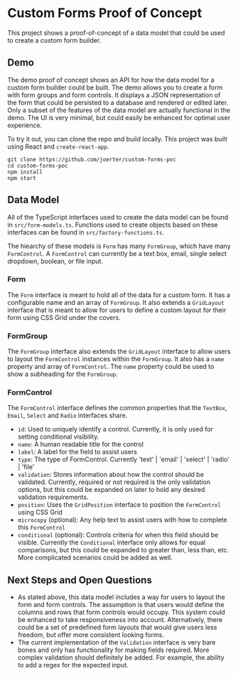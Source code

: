 # Custom Forms Proof of Concept

This project shows a proof-of-concept of a data model that could be used to create a custom form builder.

## Demo

The demo proof of concept shows an API for how the data model for a custom form builder could be built. The demo allows you to create a form with form groups and form controls. It displays a JSON representation of the form that could be persisted to a database and rendered or edited later. Only a subset of the features of the data model are actually functional in the demo. The UI is very minimal, but could easily be enhanced for optimal user experience.

To try it out, you can clone the repo and build locally. This project was built using
React and `create-react-app`.

```
git clone https://github.com/joerter/custom-forms-poc
cd custom-forms-poc
npm install
npm start
```

## Data Model

All of the TypeScript interfaces used to create the data model can be found in `src/form-models.ts`. Functions used to create objects based on these interfaces can be found in `src/factory-functions.ts`.

The hiearchy of these models is `Form` has many `FormGroup`, which have many `FormControl`. A `FormControl` can currently be a text box, email, single select dropdown, boolean, or file input.

### Form

The `Form` interface is meant to hold all of the data for a custom form. It has a configurable name and an array of `FormGroup`. It also extends a `GridLayout` interface that is meant to allow for users to define a custom layout for their form using CSS Grid under the covers.

### FormGroup

The `FormGroup` interface also extends the `GridLayout` interface to allow users to layout the `FormControl` instances within the `FormGroup`. It also has a `name` property and array of `FormControl`. The `name` property could be used to show a subheading for the `FormGroup`.

### FormControl

The `FormControl` interface defines the common properties that the `TextBox`, `Email`, `Select` and `Radio` interfaces share.

- `id`: Used to uniquely identify a control. Currently, it is only used for setting conditional visibility.
- `name`: A human readable title for the control
- `label`: A label for the field to assist users
- `type`: The type of FormControl. Currently 'text' | 'email' | 'select' | 'radio' | 'file'
- `validation`: Stores information about how the control should be validated. Currently, required or not required is the only validation options, but this could be expanded on later to hold any desired validation requirements.
- `position`: Uses the `GridPosition` interface to position the `FormControl` using CSS Grid
- `microcopy` (optional): Any help text to assist users with how to complete this `FormControl`
- `conditional` (optional): Controls criteria for when this field should be visible. Currently the `Conditional` interface only allows for equal comparisons, but this could be expanded to greater than, less than, etc. More complicated scenarios could be added as well.

## Next Steps and Open Questions

- As stated above, this data model includes a way for users to layout the form and form controls. The assumption is that users would define the columns and rows that form controls would occupy. This system could be enhanced to take responsiveness into account. Alternatively, there could be a set of predefined form layouts that would give users less freedom, but offer more consistent looking forms.
- The current implementation of the `Validation` interface is very bare bones and only has functionality for making fields required. More complex validation should definitely be added. For example, the ability to add a regex for the expected input.

